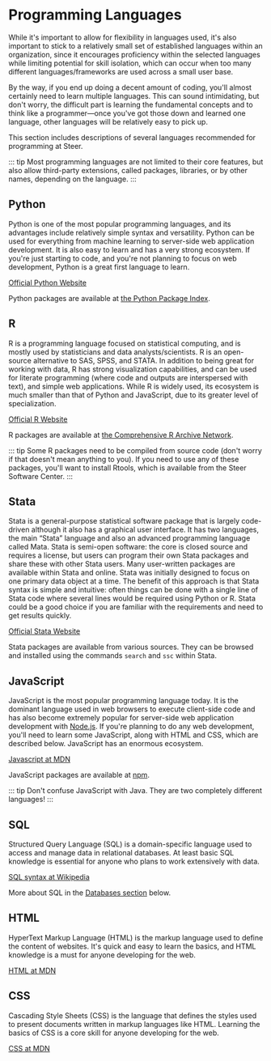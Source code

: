 # Programming Languages

While it's important to allow for flexibility in languages used, it's also
important to stick to a relatively small set of established languages within an
organization, since it encourages proficiency within the selected languages
while limiting potential for skill isolation, which can occur when too many
different languages/frameworks are used across a small user base.

By the way, if you end up doing a decent amount of coding, you'll almost
certainly need to learn multiple languages. This can sound intimidating, but
don't worry, the difficult part is learning the fundamental concepts and to
think like a programmer—once you've got those down and learned one language,
other languages will be relatively easy to pick up.

This section includes descriptions of several languages recommended for
programming at Steer.

::: tip
Most programming languages are not limited to their core features, but
also allow third-party extensions, called packages, libraries, or by other
names, depending on the language.
:::

## Python

Python is one of the most popular programming languages, and its advantages
include relatively simple syntax and versatility. Python can be used for
everything from machine learning to server-side web application development. It
is also easy to learn and has a very strong ecosystem. If you're just starting
to code, and you're not planning to focus on web development, Python is a great
first language to learn.

[Official Python Website](http://www.python.org/)

Python packages are available at [the Python Package Index](https://pypi.org).

## R

R is a programming language focused on statistical computing, and is mostly used
by statisticians and data analysts/scientists. R is an open-source alternative
to SAS, SPSS, and STATA. In addition to being great for working with data, R has
strong visualization capabilities, and can be used for literate programming
(where code and outputs are interspersed with text), and simple web
applications. While R is widely used, its ecosystem is much smaller than that of
Python and JavaScript, due to its greater level of specialization.

[Official R Website](http://www.r-project.org/)

R packages are available at
[the Comprehensive R Archive Network](https://cran.r-project.org).

::: tip
Some R packages need to be compiled from source code (don't worry if that
doesn't mean anything to you). If you need to use any of these packages, you'll
want to install Rtools, which is available from the Steer Software Center.
:::

## Stata

Stata is a general-purpose statistical software package that is largely code-
driven although it also has a graphical user interface. It has two languages, 
the main “Stata” language and also an advanced programming language called Mata. 
Stata is semi-open software: the core is closed source and requires a license, 
but users can program their own Stata packages and share these with other Stata
 users. Many user-written packages are available within Stata and online. Stata
 was initially designed to focus on one primary data object at a time. The 
 benefit of this approach is that Stata syntax is simple and intuitive: often 
 things can be done with a single line of Stata code where several lines would 
 be required using Python or R. Stata could be a good choice if you are 
 familiar with the requirements and need to get results quickly.  

[Official Stata Website](https://www.stata.com)

Stata packages are available from various sources. They can be browsed and 
installed using the commands `search` and `ssc` within Stata. 

## JavaScript

JavaScript is the most popular programming language today. It is the dominant
language used in web browsers to execute client-side code and has also become
extremely popular for server-side web application development with
[Node.js](https://nodejs.org/en/). If you're planning to do any web development,
you'll need to learn some JavaScript, along with HTML and CSS, which are
described below. JavaScript has an enormous ecosystem.

[Javascript at MDN](https://developer.mozilla.org/en-US/docs/Web/JavaScript)

JavaScript packages are available at [npm](https://www.npmjs.com).

::: tip
Don't confuse JavaScript with Java. They are two completely different languages!
:::

## SQL

Structured Query Language (SQL) is a domain-specific language used to access and
manage data in relational databases. At least basic SQL knowledge is essential
for anyone who plans to work extensively with data.

[SQL syntax at Wikipedia](https://en.wikipedia.org/wiki/SQL_syntax)

More about SQL in the [Databases section](data.md#databases) below.

## HTML

HyperText Markup Language (HTML) is the markup language used to define the
content of websites. It's quick and easy to learn the basics, and HTML knowledge
is a must for anyone developing for the web.

[HTML at MDN](https://developer.mozilla.org/en-US/docs/Web/HTML)

## CSS

Cascading Style Sheets (CSS) is the language that defines the styles used to
present documents written in markup languages like HTML. Learning the basics of
CSS is a core skill for anyone developing for the web.

[CSS at MDN](https://developer.mozilla.org/en-US/docs/Web/CSS)
